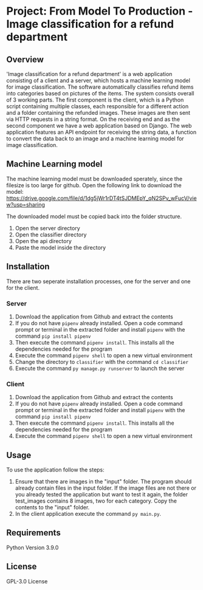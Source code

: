 # Project: From Model To Production - Image classification for a refund department

## Overview
'Image classification for a refund department' is a web application consisting of a client and a server, which hosts a machine learning model for image classification. The software automatically classifies refund items into categories based on pictures of the items. The system consists overall of 3 working parts. The first component is the client, which is a Python script containing multiple classes, each responsible for a different action and a folder containing the refunded images. These images are then sent via HTTP requests in a string format. On the receiving end and as the second component we have a web application based on Django. The web application features an API endpoint for receiving the string data, a function to convert the data back to an image and a machine learning model for image classification. 

## Machine Learning model
The machine learning model must be downloaded sperately, since the filesize is too large for github.
Open the following link to download the model: https://drive.google.com/file/d/1dg5jWr1rDT4tSJDMEpY_qN2SPv_wFucV/view?usp=sharing

The downloaded model must be copied back into the folder structure.
1. Open the server directory
2. Open the classifier directory
2. Open the api directory
4. Paste the model inside the directory

## Installation
There are two seperate installation processes, one for the server and one for the client.

### Server
1. Download the application from Github and extract the contents
2. If you do not have `pipenv` already installed. Open a code command prompt or terminal in the extracted folder and install `pipenv` with the command `pip install pipenv`
3. Then execute the command `pipenv install`. This installs all the dependencies needed for the program
4. Execute the command `pipenv shell` to open a new virtual environment
5. Change the directory to `classifier` with the command `cd classifier`
6. Execute the command `py manage.py runserver` to launch the server

### Client
1. Download the application from Github and extract the contents
2. If you do not have `pipenv` already installed. Open a code command prompt or terminal in the extracted folder and install `pipenv` with the command `pip install pipenv`
3. Then execute the command `pipenv install`. This installs all the dependencies needed for the program
4. Execute the command `pipenv shell` to open a new virtual environment

## Usage
To use the application follow the steps:
1. Ensure that there are images in the "input" folder. The program should already contain files in the input folder. If the image files are not there or you already tested the application but want to test it again, the folder test_images contains 8 images, two for each category. Copy the contents to the "input" folder.
2. In the client application execute the command `py main.py`.

## Requirements
Python Version 3.9.0

## License
GPL-3.0 License
